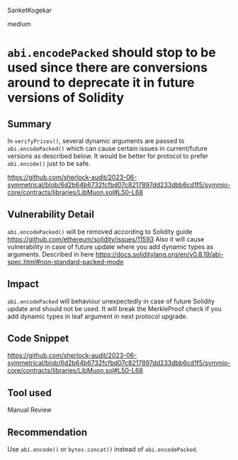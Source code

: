 SanketKogekar

medium

# `abi.encodePacked` should stop to be used since there are conversions around to deprecate it in future versions of Solidity

## Summary
In `verifyPrices()`, several dynamic arguments are passed to `abi.encodePacked()` which can cause certain issues in current/future versions as described below. It would be better for protocol to prefer `abi.encode()` just to be safe.

https://github.com/sherlock-audit/2023-06-symmetrical/blob/6d2b64b6732fcfbd07c8217897dd233dbb6cd1f5/symmio-core/contracts/libraries/LibMuon.sol#L50-L68

## Vulnerability Detail
`abi.encodePacked()` will be removed according to Solidity guide https://github.com/ethereum/solidity/issues/11593
Also it will cause vulnerability in case of future update where you add dynamic types as arguments. Described in here https://docs.soliditylang.org/en/v0.8.19/abi-spec.html#non-standard-packed-mode

## Impact
`abi.encodePacked` will behaviour unexpectedly in case of future Solidity update and should not be used. It will break the MerkleProof check if you add dynamic types in leaf argument in next protocol upgrade.

## Code Snippet
https://github.com/sherlock-audit/2023-06-symmetrical/blob/6d2b64b6732fcfbd07c8217897dd233dbb6cd1f5/symmio-core/contracts/libraries/LibMuon.sol#L50-L68

## Tool used

Manual Review

## Recommendation
Use `abi.encode()` or `bytes.concat()` instead of `abi.encodePacked`.